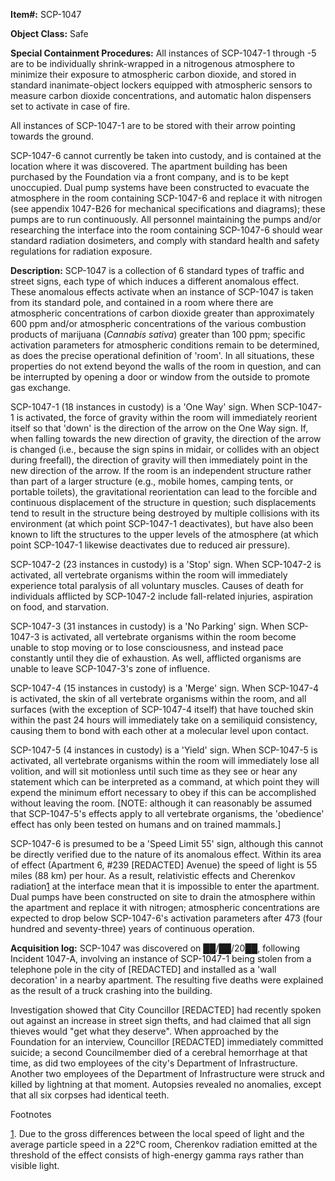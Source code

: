 **Item#:** SCP-1047

**Object Class:** Safe

**Special Containment Procedures:** All instances of SCP-1047-1 through -5 are to be individually shrink-wrapped in a nitrogenous atmosphere to minimize their exposure to atmospheric carbon dioxide, and stored in standard inanimate-object lockers equipped with atmospheric sensors to measure carbon dioxide concentrations, and automatic halon dispensers set to activate in case of fire.

All instances of SCP-1047-1 are to be stored with their arrow pointing towards the ground.

SCP-1047-6 cannot currently be taken into custody, and is contained at the location where it was discovered. The apartment building has been purchased by the Foundation via a front company, and is to be kept unoccupied. Dual pump systems have been constructed to evacuate the atmosphere in the room containing SCP-1047-6 and replace it with nitrogen (see appendix 1047-B26 for mechanical specifications and diagrams); these pumps are to run continuously. All personnel maintaining the pumps and/or researching the interface into the room containing SCP-1047-6 should wear standard radiation dosimeters, and comply with standard health and safety regulations for radiation exposure.

**Description:** SCP-1047 is a collection of 6 standard types of traffic and street signs, each type of which induces a different anomalous effect. These anomalous effects activate when an instance of SCP-1047 is taken from its standard pole, and contained in a room where there are atmospheric concentrations of carbon dioxide greater than approximately 600 ppm and/or atmospheric concentrations of the various combustion products of marijuana (_Cannabis sativa_) greater than 100 ppm; specific activation parameters for atmospheric conditions remain to be determined, as does the precise operational definition of 'room'. In all situations, these properties do not extend beyond the walls of the room in question, and can be interrupted by opening a door or window from the outside to promote gas exchange.

SCP-1047-1 (18 instances in custody) is a 'One Way' sign. When SCP-1047-1 is activated, the force of gravity within the room will immediately reorient itself so that 'down' is the direction of the arrow on the One Way sign. If, when falling towards the new direction of gravity, the direction of the arrow is changed (i.e., because the sign spins in midair, or collides with an object during freefall), the direction of gravity will then immediately point in the new direction of the arrow. If the room is an independent structure rather than part of a larger structure (e.g., mobile homes, camping tents, or portable toilets), the gravitational reorientation can lead to the forcible and continuous displacement of the structure in question; such displacements tend to result in the structure being destroyed by multiple collisions with its environment (at which point SCP-1047-1 deactivates), but have also been known to lift the structures to the upper levels of the atmosphere (at which point SCP-1047-1 likewise deactivates due to reduced air pressure).

SCP-1047-2 (23 instances in custody) is a 'Stop' sign. When SCP-1047-2 is activated, all vertebrate organisms within the room will immediately experience total paralysis of all voluntary muscles. Causes of death for individuals afflicted by SCP-1047-2 include fall-related injuries, aspiration on food, and starvation.

SCP-1047-3 (31 instances in custody) is a 'No Parking' sign. When SCP-1047-3 is activated, all vertebrate organisms within the room become unable to stop moving or to lose consciousness, and instead pace constantly until they die of exhaustion. As well, afflicted organisms are unable to leave SCP-1047-3's zone of influence.

SCP-1047-4 (15 instances in custody) is a 'Merge' sign. When SCP-1047-4 is activated, the skin of all vertebrate organisms within the room, and all surfaces (with the exception of SCP-1047-4 itself) that have touched skin within the past 24 hours will immediately take on a semiliquid consistency, causing them to bond with each other at a molecular level upon contact.

SCP-1047-5 (4 instances in custody) is a 'Yield' sign. When SCP-1047-5 is activated, all vertebrate organisms within the room will immediately lose all volition, and will sit motionless until such time as they see or hear any statement which can be interpreted as a command, at which point they will expend the minimum effort necessary to obey if this can be accomplished without leaving the room. \[NOTE: although it can reasonably be assumed that SCP-1047-5's effects apply to all vertebrate organisms, the 'obedience' effect has only been tested on humans and on trained mammals.\]

SCP-1047-6 is presumed to be a 'Speed Limit 55' sign, although this cannot be directly verified due to the nature of its anomalous effect. Within its area of effect (Apartment 6, #239 \[REDACTED\] Avenue) the speed of light is 55 miles (88 km) per hour. As a result, relativistic effects and Cherenkov radiation[1](javascript:;) at the interface mean that it is impossible to enter the apartment. Dual pumps have been constructed on site to drain the atmosphere within the apartment and replace it with nitrogen; atmospheric concentrations are expected to drop below SCP-1047-6's activation parameters after 473 (four hundred and seventy-three) years of continuous operation.

**Acquisition log:** SCP-1047 was discovered on ██/██/20██, following Incident 1047-A, involving an instance of SCP-1047-1 being stolen from a telephone pole in the city of \[REDACTED\] and installed as a 'wall decoration' in a nearby apartment. The resulting five deaths were explained as the result of a truck crashing into the building.

Investigation showed that City Councillor \[REDACTED\] had recently spoken out against an increase in street sign thefts, and had claimed that all sign thieves would "get what they deserve". When approached by the Foundation for an interview, Councillor \[REDACTED\] immediately committed suicide; a second Councilmember died of a cerebral hemorrhage at that time, as did two employees of the city's Department of Infrastructure. Another two employees of the Department of Infrastructure were struck and killed by lightning at that moment. Autopsies revealed no anomalies, except that all six corpses had identical teeth.

Footnotes

[1](javascript:;). Due to the gross differences between the local speed of light and the average particle speed in a 22°C room, Cherenkov radiation emitted at the threshold of the effect consists of high-energy gamma rays rather than visible light.